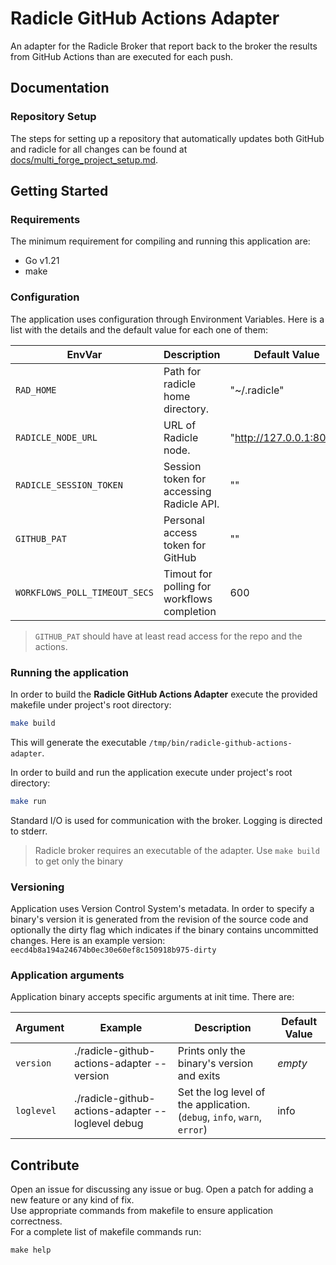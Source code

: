 # Radicle GitHub Actions Adapter

An adapter for the Radicle Broker that report back to the broker the results from GitHub Actions than are executed 
for each push.

## Documentation

### Repository Setup

The steps for setting up a repository that automatically updates both GitHub and radicle for all changes can be 
found at [docs/multi_forge_project_setup.md](docs/multi_forge_project_setup.md).

## Getting Started

### Requirements

The minimum requirement for compiling and running this application are:
- Go v1.21
- make

### Configuration

The application uses configuration through Environment Variables. Here is a list with the details and the default
value for each one of them:

| EnvVar                        | Description                                 | Default Value           |
|-------------------------------|---------------------------------------------|-------------------------|
| `RAD_HOME`                    | Path for radicle home directory.            | "~/.radicle"            |
| `RADICLE_NODE_URL`            | URL of Radicle node.                        | "http://127.0.0.1:8080" |
| `RADICLE_SESSION_TOKEN`       | Session token for accessing Radicle API.    | ""                      |
| `GITHUB_PAT`                  | Personal access token for GitHub            | ""                      |
| `WORKFLOWS_POLL_TIMEOUT_SECS` | Timout for polling for workflows completion | 600                     |

> `GITHUB_PAT` should have at least read access for the repo and the actions.
 
### Running the application

In order to build the **Radicle GitHub Actions Adapter** execute the provided makefile under project's root directory:

```bash
make build
```
This will generate the executable `/tmp/bin/radicle-github-actions-adapter`.

In order to build and run the application execute under project's root directory:

```bash
make run
```

Standard I/O is used for communication with the broker. Logging is directed to stderr.

> Radicle broker requires an executable of the adapter. Use `make build` to get only the binary

### Versioning

Application uses Version Control System's metadata. In order to specify a binary's version it is generated from the
revision of the source code and optionally the dirty flag which indicates if the binary contains uncommitted changes.
Here is an example version: `eecd4b8a194a24674b0ec30e60ef8c150918b975-dirty`

### Application arguments

Application binary accepts specific arguments at init time. There are:

| Argument   | Example                                             | Description                                                                    | Default Value |
|------------|-----------------------------------------------------|--------------------------------------------------------------------------------|---------------|
| `version`  | ./radicle-github-actions-adapter --version          | Prints only the binary's version and exits                                     | _empty_       |
| `loglevel` | ./radicle-github-actions-adapter --loglevel debug   | Set the log level of the application.<br/> (`debug`, `info`, `warn`, `error`)  | info          |

## Contribute

Open an issue for discussing any issue or bug.
Open a patch for adding a new feature or any kind of fix.  
Use appropriate commands from makefile to ensure application correctness.  
For a complete list of makefile commands run:
```
make help
```
